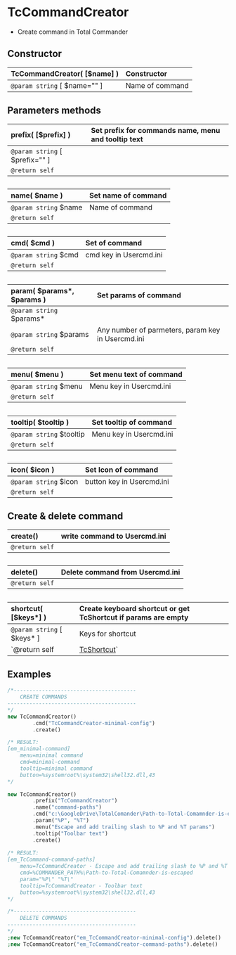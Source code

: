 ##  # TcCommandCreator  * Create command in Total Commander  ## Constructor  | __TcCommandCreator__( [$name] )    |Constructor    |  |:---    |:---    |  |`@param string` [ $name="" ]    |Name of command    |  ## Parameters methods  | __prefix__( [$prefix] )    |Set prefix for commands name, menu and tooltip text    |  |:---    |:---    |  |`@param string` [ $prefix="" ]    |    |  |`@return self`    |    |  ##  | __name__( $name )    |Set name of command    |  |:---    |:---    |  |`@param string` $name    |Name of command    |  |`@return self`    |    |  ##  | __cmd__( $cmd )    |Set of command    |  |:---    |:---    |  |`@param string` $cmd    |cmd key in Usercmd.ini    |  |`@return self`    |    |  ##  | __param__( $params*, $params )    |Set params of command    |  |:---    |:---    |  |`@param string` $params*    |    |  |`@param string` $params    |Any number of parmeters, param key in Usercmd.ini    |  |`@return self`    |    |  ##  | __menu__( $menu )    |Set menu text of command    |  |:---    |:---    |  |`@param string` $menu    |Menu key in Usercmd.ini    |  |`@return self`    |    |  ##  | __tooltip__( $tooltip )    |Set tooltip of command    |  |:---    |:---    |  |`@param string` $tooltip    |Menu key in Usercmd.ini    |  |`@return self`    |    |  ##  | __icon__( $icon )    |Set Icon of command    |  |:---    |:---    |  |`@param string` $icon    |button key in Usercmd.ini    |  |`@return self`    |    |  ## Create & delete command  | __create__()    |write command to Usercmd.ini    |  |:---    |:---    |  |`@return self`    |    |  ##  | __delete__()    |Delete command from Usercmd.ini    |  |:---    |:---    |  |`@return self`    |    |  ##  | __shortcut__( [$keys*] )    |Create keyboard shortcut or get TcShortcut if params are empty    |  |:---    |:---    |  |`@param string` [ $keys* ]    |Keys for shortcut    |  |`@return self|[TcShortcut](/TcShortcut)`    |    |  ##  ## Examples  
``` php
/*---------------------------------------	CREATE COMMANDS-----------------------------------------*/new TcCommandCreator()		.cmd("TcCommandCreator-minimal-config")		.create()/* RESULT:[em_minimal-command]	menu=minimal command	cmd=minimal-command	tooltip=minimal command	button=%systemroot%\system32\shell32.dll,43*/new TcCommandCreator()		.prefix("TcCommandCreator")		.name("command-paths")		.cmd("c:\GoogleDrive\TotalComander\Path-to-Total-Comamnder-is-escaped")		.param("%P", "%T")		.menu("Escape and add trailing slash to %P and %T params")		.tooltip("Toolbar text")			.create()	/* RESULT:[em_TcCommand-command-paths]	menu=TcCommandCreator - Escape and add trailing slash to %P and %T params	cmd=%COMMANDER_PATH%\Path-to-Total-Comamnder-is-escaped	param="%P\" "%T\"      	tooltip=TcCommandCreator - Toolbar text	button=%systemroot%\system32\shell32.dll,43*//*---------------------------------------	DELETE COMMANDS-----------------------------------------*/;new TcCommandCreator("em_TcCommandCreator-minimal-config").delete();new TcCommandCreator("em_TcCommandCreator-command-paths").delete()
```  
